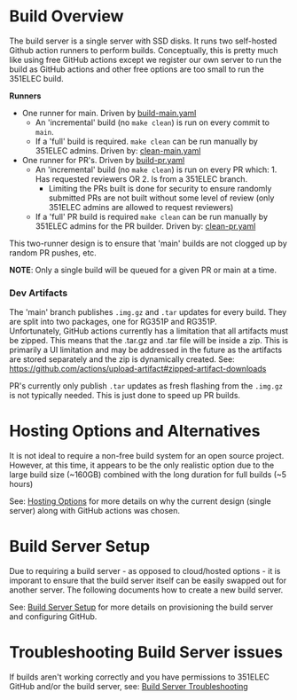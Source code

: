 # Build Overview
The build server is a single server with SSD disks.  It runs two self-hosted Github action runners to perform builds. Conceptually, this is pretty much like using free GitHub actions except we register our own server to run the build as GitHub actions and other free options are too small to run the 351ELEC build.

**Runners**
- One runner for main. Driven by [build-main.yaml](build-main.yaml)
  - An 'incremental' build (no `make clean`) is run on every commit to `main`.
  - If a 'full' build is required.  `make clean` can be run manually by 351ELEC admins.  Driven by: [clean-main.yaml](docs/clean-main.yaml)
- One runner for PR's. Driven by [build-pr.yaml](build-pr.yaml)
  - An 'incremental' build (no `make clean`) is run on every PR which: 1. Has requested reviewers OR 2. Is from a 351ELEC branch.  
    - Limiting the PRs built is done for security to ensure randomly submitted PRs are not built without some level of review (only 351ELEC admins are allowed to request reviewers)
  - If a 'full' PR build is required `make clean` can be run manually by 351ELEC admins for the PR builder.  Driven by: [clean-pr.yaml](docs/clean-pr.yaml)

This two-runner design is to ensure that 'main' builds are not clogged up by random PR pushes, etc.  

**NOTE**: Only a single build will be queued for a given PR or main at a time.

### Dev Artifacts
The 'main' branch publishes `.img.gz` and `.tar` updates for every build.  They are split into two packages, one for RG351P and RG351P.  
Unfortunately, GitHub actions currently has a limitation that all artifacts must be zipped.  This means that the .tar.gz and .tar file will be inside a zip. 
This is primarily a UI limitation and may be addressed in the future as the artifacts are stored separately and the zip is dynamically created. 
See: https://github.com/actions/upload-artifact#zipped-artifact-downloads

PR's currently only publish `.tar` updates as fresh flashing from the `.img.gz` is not typically needed.  This is just
done to speed up PR builds.

# Hosting Options and Alternatives
It is not ideal to require a non-free build system for an open source project.  However, at this time, it appears to 
be the only realistic option due to the large build size (~160GB) combined with the long duration for full builds (~5 hours)

See: [Hosting Options](docs/hosting-options.md) for more details on why the current design (single server) along with
GitHub actions was chosen.

# Build Server Setup
Due to requiring a build server - as opposed to cloud/hosted options - it is imporant to ensure that 
the build server itself can be easily swapped out for another server.  The following documents how to create a new build server.

See: [Build Server Setup](docs/build-server-setup.md) for more details on provisioning the build server and configuring GitHub.

# Troubleshooting Build Server issues
If builds aren't working correctly and you have permissions to 351ELEC GitHub and/or the build server, see: [Build Server Troubleshooting](docs/build-server-troubleshooting.md)
